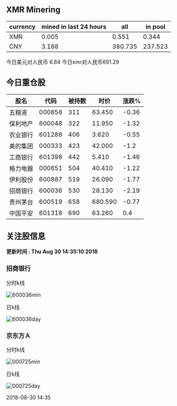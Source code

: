## XMR Minering

|currency|mined in last 24 hours|all|in pool|
|---|---|---|---|
|XMR|0.005|0.551|0.344|
|CNY|3.188|380.735|237.523|

今日美元对人民币 6.84	今日xmr对人民币691.29


## 今日重仓股 

|股名|代码|被持数|时价|涨跌%|
|---|---|---|---|---|
|五粮液|000858|311|63.450|-0.36|
|保利地产|600048|322|11.950|-1.32|
|农业银行|601288|406|3.620|-0.55|
|美的集团|000333|423|42.000|-1.2|
|工商银行|601398|442|5.410|-1.46|
|格力电器|000651|504|40.410|-1.22|
|伊利股份|600887|519|26.090|-1.77|
|招商银行|600036|530|28.130|-2.19|
|贵州茅台|600519|658|680.590|-0.77|
|中国平安|601318|690|63.260|0.4|

## 关注股信息
**更新时间 : Thu Aug 30 14:35:10 2018**
### 招商银行 
分时k线

![600036min](http://image.sinajs.cn/newchart/min/n/sh600036.gif)

日k线

![600036day](http://image.sinajs.cn/newchart/daily/n/sh600036.gif)

### 京东方Ａ 
分时k线

![000725min](http://image.sinajs.cn/newchart/min/n/sz000725.gif)

日k线

![000725day](http://image.sinajs.cn/newchart/daily/n/sz000725.gif)

2018-08-30 14:35
